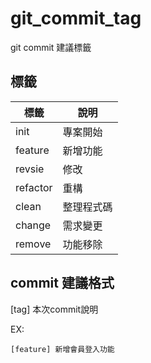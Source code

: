 # git_commit_tag

git commit 建議標籤

## 標籤

|標籤|說明|
|---|----|
|init| 專案開始 |
|feature|新增功能|
|revsie|修改|
|refactor|重構|
|clean|整理程式碼|
|change|需求變更|
|remove|功能移除|

## commit 建議格式

[tag] 本次commit說明

EX:

```
[feature] 新增會員登入功能
```
